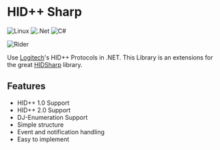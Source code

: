 # HID++ Sharp

![Linux](https://img.shields.io/badge/Linux-FCC624?style=for-the-badge&logo=linux&logoColor=black)
![.Net](https://img.shields.io/badge/.NET-5C2D91?style=for-the-badge&logo=.net&logoColor=white)
![C#](https://img.shields.io/badge/c%23-%23239120.svg?style=for-the-badge&logo=c-sharp&logoColor=white)

![Rider](https://img.shields.io/badge/LICENSE-MIT-00000.svg?style=for-the-badge&forecolor=white&color=black)

Use [Logitech](https://www.logitech.com/)'s HID++ Protocols in .NET. This Library is an extensions for the
great [HIDSharp](https://github.com/IntergatedCircuits/HidSharp) library.

## Features

* HID++ 1.0 Support
* HID++ 2.0 Support
* DJ-Enumeration Support
* Simple structure
* Event and notification handling
* Easy to implement

